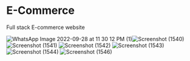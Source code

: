 # E-Commerce
Full stack E-commerce website


![WhatsApp Image 2022-09-28 at 11 30 12 PM (1)](https://user-images.githubusercontent.com/78915916/192858528-a55d065f-d89f-4271-bb8a-2853fecb9abc.jpeg)![Screenshot (1540)](https://user-images.githubusercontent.com/78915916/192858752-092603a4-355a-4adf-b6b8-b5ac379488d7.png)
![Screenshot (1541)](https://user-images.githubusercontent.com/78915916/192858777-1e306111-599c-42fd-86e7-16673add178a.png)
![Screenshot (1542)](https://user-images.githubusercontent.com/78915916/192858779-fa233f7a-9b22-4ef8-896f-054619e939e7.png)
![Screenshot (1543)](https://user-images.githubusercontent.com/78915916/192858783-6f62e7e8-4781-4073-8777-708e7d28f21b.png)
![Screenshot (1544)](https://user-images.githubusercontent.com/78915916/192858786-6fe36c63-08f0-486f-b6df-8d3c96a63402.png)
![Screenshot (1546)](https://user-images.githubusercontent.com/78915916/192858796-cf784740-865f-482f-af1f-451c1e375deb.png)

